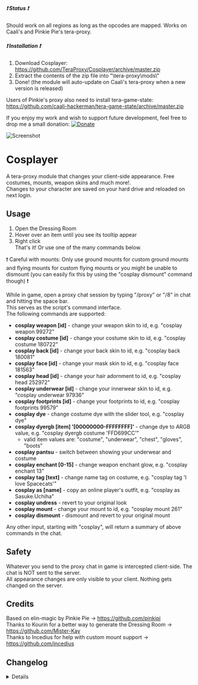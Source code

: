 ##### :heavy_exclamation_mark: Status :heavy_exclamation_mark:
Should work on all regions as long as the opcodes are mapped. Works on Caali's and Pinkie Pie's tera-proxy.  

##### :heavy_exclamation_mark: Installation :heavy_exclamation_mark:
1) Download Cosplayer: https://github.com/TeraProxy/Cosplayer/archive/master.zip
2) Extract the contents of the zip file into "\tera-proxy\mods\\"
3) Done! (the module will auto-update on Caali's tera-proxy when a new version is released)
  
Users of Pinkie's proxy also need to install tera-game-state: https://github.com/caali-hackerman/tera-game-state/archive/master.zip  
  
If you enjoy my work and wish to support future development, feel free to drop me a small donation: [![Donate](https://www.paypalobjects.com/webstatic/en_US/i/buttons/PP_logo_h_100x26.png)](https://www.paypal.com/cgi-bin/webscr?cmd=_donations&business=A3KBZUCSEQ5RJ)

![Screenshot](https://i.imgur.com/m8X358f.jpg)

# Cosplayer
A tera-proxy module that changes your client-side appearance. Free costumes, mounts, weapon skins and much more!.  
Changes to your character are saved on your hard drive and reloaded on next login.  

## Usage  
1) Open the Dressing Room  
2) Hover over an item until you see its tooltip appear  
3) Right click  
That's it! Or use one of the many commands below.  

:heavy_exclamation_mark: Careful with mounts: Only use ground mounts for custom ground mounts and flying mounts for custom flying mounts or you might be unable to dismount (you can easily fix this by using the "cosplay dismount" command though) :heavy_exclamation_mark:  

While in game, open a proxy chat session by typing "/proxy" or "/8" in chat and hitting the space bar.  
This serves as the script's command interface.  
The following commands are supported:  

* **cosplay weapon [id]** - change your weapon skin to id, e.g. "cosplay weapon 99272"
* **cosplay costume [id]** - change your costume skin to id, e.g. "cosplay costume 180722"
* **cosplay back [id]** - change your back skin to id, e.g. "cosplay back 180081"
* **cosplay face [id]** - change your mask skin to id, e.g. "cosplay face 181563"
* **cosplay head [id]** - change your hair adornment to id, e.g. "cosplay head 252972"
* **cosplay underwear [id]** - change your innerwear skin to id, e.g. "cosplay underwear 97936"
* **cosplay footprints [id]** - change your footprints to id, e.g. "cosplay footprints 99579"
* **cosplay dye** - change costume dye with the slider tool, e.g. "cosplay dye"
* **cosplay dyergb [item] '[00000000-FFFFFFFF]'** - change dye to ARGB value, e.g. "cosplay dyergb costume \'FFD699CC\'"
  * valid item values are: "costume", "underwear", "chest", "gloves", "boots"
* **cosplay pantsu** - switch between showing your underwear and costume
* **cosplay enchant [0-15]** - change weapon enchant glow, e.g. "cosplay enchant 13"
* **cosplay tag [text]** - change name tag on costume, e.g. "cosplay tag 'I love Spacecats'"
* **cosplay as [name]** - copy an online player's outfit, e.g. "cosplay as Sasuke.Uchiha"
* **cosplay undress** - revert to your original look
* **cosplay mount** - change your mount to id, e.g. "cosplay mount 261"
* **cosplay dismount** - dismount and revert to your original mount

Any other input, starting with "cosplay", will return a summary of above commands in the chat.  

## Safety
Whatever you send to the proxy chat in game is intercepted client-side. The chat is NOT sent to the server.  
All appearance changes are only visible to your client. Nothing gets changed on the server.  

## Credits  
Based on elin-magic by Pinkie Pie -> https://github.com/pinkipi  
Thanks to Kourin for a better way to generate the Dressing Room -> https://github.com/Mister-Kay  
Thanks to Incedius for help with custom mount support -> https://github.com/incedius  

## Changelog
<details>

### 2.2.13
* [*] Fixed a bug that made you switch back to your original weapon skin during transformation effects
### 2.2.11
* [*] Attempted fix of a rare problem with improper application of changes when leaving the Dressing Room
* [*] Updated S_USER_PAPERDOLL_INFO hook to version 7
* [~] Using raw hooks where it's possible
### 2.2.10
* [*] Fixed Marrow Brooch returning to default look
### 2.2.9
* [*] Improved dyergb function
### 2.2.8
* [*] Definition updates
### 2.2.7
* [*] Fixed JP, TW and SE regions unable to use the "cosplay dye" command
### 2.2.6
* [+] Added "cosplay mount" command
### 2.2.5
* [+] Added support for Node.JS 11
* [+] Added backwards compatibility for Node.JS 10
### 2.2.4
* [-] Removed support for patch versions < 75
### 2.2.3
* [*] Changed Unleashed tracking to not rely on "S_ABNORMALITY_*" hooks any longer
* [*] Fixed a bug that caused a lookup error on closing tera-proxy while trying to save settings
* [-] Deleted obsolete abnormality tracking for Ragnarok
### 2.2.2
* [~] Hat Restyler support needs to be enabled in index.js (only do that when you have the opcodes)
* [+] Add support for Bigint (will now work with Pinkie Pie's tera-proxy again)
### 2.2.0
* [+] Added Hat Restyler support for custom head accessories
* [*] Now using the new contract submodule of tera-game-state
### 2.1.11
* [*] Support for patch versions < 75
### 2.1.10
* [~] Database update
* [~] NA/EU split
### 2.1.9
* [~] Definition update
### 2.1.8
* [~] Code changes due to Caali's recent tera-proxy updates
* [-] Removed support for Pinkie Pie's tera-proxy
### 2.1.7
* [*] Unleashed abnormality id fixed
### 2.1.6
* [+] Added localization for JP, KR, RU, TH, TW regions
### 2.1.5
* [+] Added Footprints
* [*] More optimizations
### 2.1.4
* [*] Presets file now gets generated when not present which fixes an error with auto-update
### 2.1.3
* [*] Fixed mouse handler not getting destroyed on unload
* [*] Fixed "Module did not self-register" error when unloading and reloading the module
* [*] Fixed item preview breaking custom outfit (your outfit will now be reapplied after moving again)
* [+] Started rewriting code to use Caali's "tera-game-state" module in order to reduce overhead
* [~] Changed structure of the mouse hook to remove unnecessary files
### 2.1.2
* [*] Alternate implementation to revert weapon skins after Unleashed
### 2.1.1
* [*] Better error checks
* [*] Fixed the issue of Berserkers' custom weapon skins reverting to the original after using Unleashed
### 2.1.0
* [+] Added new version check (now that I actually understand what's going on)
* [+] Added custom mount support via Dressing Room
* [+] Added "cosplay dismount" command
* [+] Now supports auto-updating via Caali's tera-proxy
* [*] Fixed a bug with not reinitializing some variables when switching to a character without a preset
### 2.0.5
* [-] Removed version check (kept architecture check)
* [~] Item update
### 2.0.4
* [*] Updated hook versions
### 2.0.3
* [+] Added current version output for Node.JS version check
* [~] Item update: Mechanical weapon skins
### 2.0.2
* [~] Updated for NA Counterpunch patch
### 2.0.1
* [*] Fixed a bug for preset-less characters
* [+] Added checks for Node.JS version
* [~] Updated installation guide (tested on different machine successfully)
### 2.0.0
* [*] Major code overhaul
* [*] Some bug fixes
* [~] Updated for Elin Gunner patch
* [~] Reimplemented custom Dressing Room items
* [+] Added complete item and mount databases (only items valid for your character get added to the Dressing Room)
* [+] Added "cosplay as" command
* [+] Added experimental option to dye underwear, chest, gloves and boots to the "cosplay dyergb" command
* [-] Removed obsolete item scanning
### 1.3.0
* [~] Updated for Arsenal patch
* [+] Added "tag" command
* [+] Added Ragnarok fix
* [+] Added option to disable scanning for new costumes in scanner.js
### 1.2.1
* [*] Fixed outfit not immediately reapplying while dying under the effect of Marrow Brooch
### 1.2.0
* [*] Some code cleanup
* [~] Full conversion to Pinkie Pie's command module
### 1.1.0
* [+] Added more commands
* [+] Emulated Marrow Brooch appearance changes
### 1.0.0
* [~] Initial Release

</details>